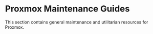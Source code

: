 # Proxmox Maintenance Guides

This section contains general maintenance and utilitarian resources for Proxmox.